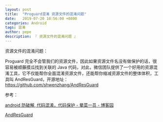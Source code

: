 ```yaml
---
layout: post
title:  "Proguard混淆 资源文件的混淆问题"
date:   2019-07-20 10:56:00 +0800
categories: Android
tags: 混淆
author: pepe
description: 『 资源文件的混淆问题 』
---
```


资源文件的混淆问题：

Proguard 完全不会管我们的资源文件，因此如果资源文件名没有做保护的话，很容易被顺藤摸瓜找到关联的 Java 代码，对此，微信团队提供了一个好用的资源混淆工具，它不仅能帮你全面混淆资源文件，还能帮你缩减资源文件的整体体积，工具叫 AndResGuard，开源地址：https://github.com/shwenzhang/AndResGuard


参考：

[android 防破解, 代码混淆，代码保护 - 晕菜一员 - 博客园](https://www.cnblogs.com/CharlesGrant/p/7544311.html)

[AndResGuard](https://github.com/shwenzhang/AndResGuard/blob/master/README.zh-cn.md)